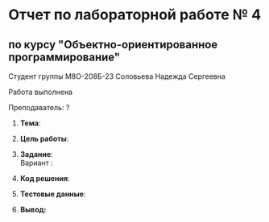 # Отчет по лабораторной работе № 4
## по курсу "Объектно-ориентированное программирование"

Студент группы М8О-208Б-23 Соловьева Надежда Сергеевна

Работа выполнена 

Преподаватель: ?

1. **Тема**: 
2. **Цель работы**:

3. **Задание**:  
   Вариант : 
4. **Код решения**:
5. **Тестовые данные**:
6. **Вывод:**  
